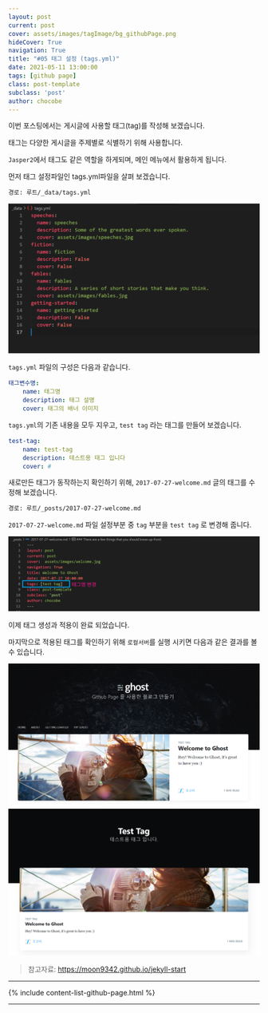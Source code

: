 ```yaml
---
layout: post
current: post
cover: assets/images/tagImage/bg_githubPage.png
hideCover: True
navigation: True
title: "#05 태그 설정 (tags.yml)"
date: 2021-05-11 13:00:00
tags: [github page]
class: post-template
subclass: 'post'
author: chocobe
---
```


이번 포스팅에서는 게시글에 사용할 <span class="span-highlighter">태그(tag)</span>를 작성해 보겠습니다.

태그는 다양한 게시글을 주제별로 식별하기 위해 사용합니다.

``Jasper2``에서 태그도 같은 역할을 하게되며, 메인 메뉴에서 활용하게 됩니다.

먼저 태그 설정파일인 <span class="span-highlighter">tags.yml</span>파일을 살펴 보겠습니다.

```bash
경로: 루트/_data/tags.yml
```

<img src="assets/images/githubPage/05_githubPage/05_githubPage_01.png" class="shadow" alt="tags.yml 파일">

``tags.yml`` 파일의 구성은 다음과 같습니다.

```yaml
태그변수명:
    name: 태그명
    description: 태그 설명
    cover: 태그의 배너 이미지
```

``tags.yml``의 기존 내용을 모두 지우고, ``test tag`` 라는 태그를 만들어 보겠습니다.

```yaml
test-tag:
    name: test-tag
    description: 테스트용 태그 입니다
    cover: #
```

새로만든 태그가 동작하는지 확인하기 위해, ``2017-07-27-welcome.md`` 글의 태그를 수정해 보겠습니다.

```bash
경로: 루트/_posts/2017-07-27-welcome.md
```

``2017-07-27-welcome.md`` 파일 설정부분 중 ``tag`` 부분을 ``test tag`` 로 변경해 줍니다.

<img src="assets/images/githubPage/05_githubPage/05_githubPage_02.png" class="shadow" alt="tag 변경">

이제 태그 생성과 적용이 완료 되었습니다.

마지막으로 적용된 태그를 확인하기 위해 ``로컬서버``를 실행 시키면 다음과 같은 결과를 볼 수 있습니다.

<img src="assets/images/githubPage/05_githubPage/05_githubPage_03.png" class="shadow" alt="tag 변경 결과 1">

<img src="assets/images/githubPage/05_githubPage/05_githubPage_04.png" class="shadow" alt="tag 변경 결과 2">

<br/>

> 참고자료: <a href="https://moon9342.github.io/jekyll-start" target="_blank">https://moon9342.github.io/jekyll-start</a>

<hr/>

{% include content-list-github-page.html %}

<hr/>